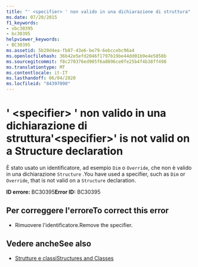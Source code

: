 ```yaml
---
title: "' <specifier> ' non valido in una dichiarazione di struttura"
ms.date: 07/20/2015
f1_keywords:
- vbc30395
- bc30395
helpviewer_keywords:
- BC30395
ms.assetid: 5b20d4ea-fb87-43e6-be79-6ebccebc96a4
ms.openlocfilehash: 36b42e5efd2046f1797b19be44dd01b9e4e5858b
ms.sourcegitcommit: f8c270376ed905f6a8896ce0fe25b4f4b38ff498
ms.translationtype: MT
ms.contentlocale: it-IT
ms.lasthandoff: 06/04/2020
ms.locfileid: "84397090"
---
```

# <a name="specifier-is-not-valid-on-a-structure-declaration"></a><span data-ttu-id="34553-102">' \<specifier> ' non valido in una dichiarazione di struttura</span><span class="sxs-lookup"><span data-stu-id="34553-102">'\<specifier>' is not valid on a Structure declaration</span></span>
<span data-ttu-id="34553-103">È stato usato un identificatore, ad esempio `Dim` o `Override`, che non è valido in una dichiarazione `Structure` .</span><span class="sxs-lookup"><span data-stu-id="34553-103">You have used a specifier, such as `Dim` or `Override`, that is not valid on a `Structure` declaration.</span></span>  
  
 <span data-ttu-id="34553-104">**ID errore:** BC30395</span><span class="sxs-lookup"><span data-stu-id="34553-104">**Error ID:** BC30395</span></span>  
  
## <a name="to-correct-this-error"></a><span data-ttu-id="34553-105">Per correggere l'errore</span><span class="sxs-lookup"><span data-stu-id="34553-105">To correct this error</span></span>  
  
- <span data-ttu-id="34553-106">Rimuovere l'identificatore.</span><span class="sxs-lookup"><span data-stu-id="34553-106">Remove the specifier.</span></span>  
  
## <a name="see-also"></a><span data-ttu-id="34553-107">Vedere anche</span><span class="sxs-lookup"><span data-stu-id="34553-107">See also</span></span>

- [<span data-ttu-id="34553-108">Strutture e classi</span><span class="sxs-lookup"><span data-stu-id="34553-108">Structures and Classes</span></span>](../programming-guide/language-features/data-types/structures-and-classes.md)
